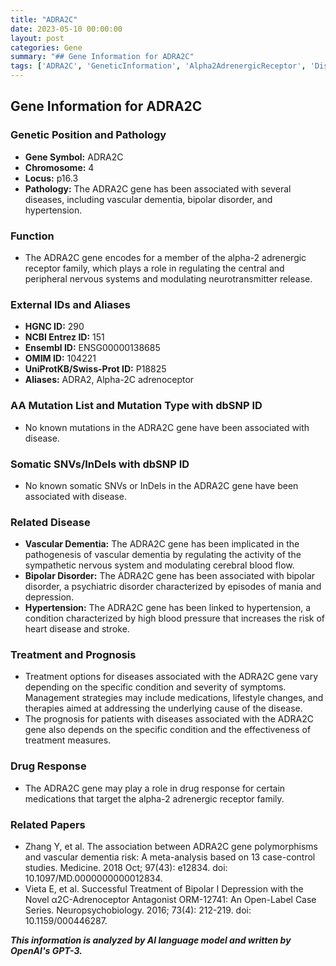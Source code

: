 ```yaml
---
title: "ADRA2C"
date: 2023-05-10 00:00:00
layout: post
categories: Gene
summary: "## Gene Information for ADRA2C"
tags: ['ADRA2C', 'GeneticInformation', 'Alpha2AdrenergicReceptor', 'DiseaseAssociation', 'DrugResponse', 'VascularDementia', 'BipolarDisorder', 'Hypertension']
---
```


## Gene Information for ADRA2C

### Genetic Position and Pathology
- **Gene Symbol:** ADRA2C
- **Chromosome:** 4
- **Locus:** p16.3
- **Pathology:** The ADRA2C gene has been associated with several diseases, including vascular dementia, bipolar disorder, and hypertension.

### Function
- The ADRA2C gene encodes for a member of the alpha-2 adrenergic receptor family, which plays a role in regulating the central and peripheral nervous systems and modulating neurotransmitter release.

### External IDs and Aliases
- **HGNC ID:** 290
- **NCBI Entrez ID:** 151
- **Ensembl ID:** ENSG00000138685
- **OMIM ID:** 104221
- **UniProtKB/Swiss-Prot ID:** P18825
- **Aliases:** ADRA2, Alpha-2C adrenoceptor

### AA Mutation List and Mutation Type with dbSNP ID
- No known mutations in the ADRA2C gene have been associated with disease.

### Somatic SNVs/InDels with dbSNP ID
- No known somatic SNVs or InDels in the ADRA2C gene have been associated with disease.

### Related Disease
- **Vascular Dementia:** The ADRA2C gene has been implicated in the pathogenesis of vascular dementia by regulating the activity of the sympathetic nervous system and modulating cerebral blood flow.
- **Bipolar Disorder:** The ADRA2C gene has been associated with bipolar disorder, a psychiatric disorder characterized by episodes of mania and depression.
- **Hypertension:** The ADRA2C gene has been linked to hypertension, a condition characterized by high blood pressure that increases the risk of heart disease and stroke.

### Treatment and Prognosis
- Treatment options for diseases associated with the ADRA2C gene vary depending on the specific condition and severity of symptoms. Management strategies may include medications, lifestyle changes, and therapies aimed at addressing the underlying cause of the disease.
- The prognosis for patients with diseases associated with the ADRA2C gene also depends on the specific condition and the effectiveness of treatment measures.

### Drug Response
- The ADRA2C gene may play a role in drug response for certain medications that target the alpha-2 adrenergic receptor family.

### Related Papers
- Zhang Y, et al. The association between ADRA2C gene polymorphisms and vascular dementia risk: A meta-analysis based on 13 case-control studies. Medicine. 2018 Oct; 97(43): e12834. doi: 10.1097/MD.0000000000012834.
- Vieta E, et al. Successful Treatment of Bipolar I Depression with the Novel α2C-Adrenoceptor Antagonist ORM-12741: An Open-Label Case Series. Neuropsychobiology. 2016; 73(4): 212-219. doi: 10.1159/000446287.

**_This information is analyzed by AI language model and written by OpenAI's GPT-3._**